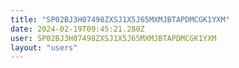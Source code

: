 ```yaml
---
title: "SP02BJ3H07498ZXSJ1X5J65MXMJBTAPDMCGK1YXM"
date: 2024-02-19T09:45:21.280Z
user: SP02BJ3H07498ZXSJ1X5J65MXMJBTAPDMCGK1YXM
layout: "users"
---
```

    